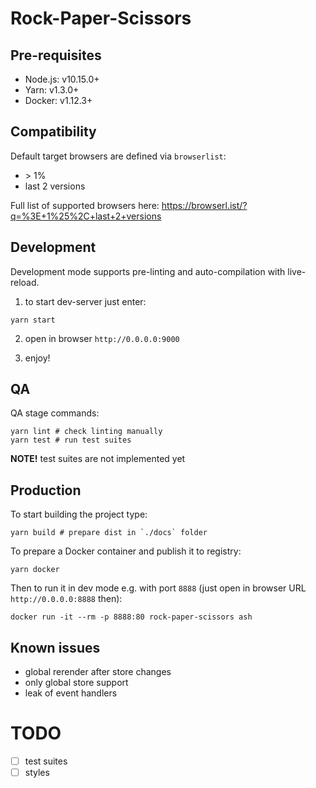 # Rock-Paper-Scissors

## Pre-requisites

* Node.js: v10.15.0+
* Yarn: v1.3.0+
* Docker: v1.12.3+

## Compatibility

Default target browsers are defined via `browserlist`:
* \> 1%
* last 2 versions

Full list of supported browsers here: https://browserl.ist/?q=%3E+1%25%2C+last+2+versions

## Development

Development mode supports pre-linting and auto-compilation with live-reload.

1) to start dev-server just enter:
```shell
yarn start
```

2) open in browser `http://0.0.0.0:9000`

3) enjoy!

## QA

QA stage commands:

```shell
yarn lint # check linting manually
yarn test # run test suites
```

**NOTE!** test suites are not implemented yet

## Production

To start building the project type:

```shell
yarn build # prepare dist in `./docs` folder
```

To prepare a Docker container and publish it to registry:

```shell
yarn docker
```

Then to run it in dev mode e.g. with port `8888` (just open in browser URL `http://0.0.0.0:8888` then):

```shell
docker run -it --rm -p 8888:80 rock-paper-scissors ash
```

## Known issues

* global rerender after store changes
* only global store support
* leak of event handlers

# TODO

* [ ] test suites
* [ ] styles
